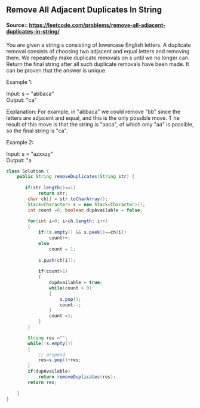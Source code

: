 ## Remove All Adjacent Duplicates In String 

#### Source:: https://leetcode.com/problems/remove-all-adjacent-duplicates-in-string/

You are given a string s consisting of lowercase English letters.
A duplicate removal consists of choosing two adjacent and equal letters and removing them.
We repeatedly make duplicate removals on s until we no longer can.
Return the final string after all such duplicate removals have been made. It can be proven that the answer is unique.

 

Example 1:

Input: s = "abbaca"  
Output: "ca"

Explanation: 
For example, in "abbaca" we could remove "bb" since the letters are adjacent and equal, and this is the only possible move.  T
he result of this move is that the string is "aaca", of which only "aa" is possible, so the final string is "ca".

Example 2:

Input: s = "azxxzy"  
Output: "a


```java
class Solution {
    public String removeDuplicates(String str) {
        
       if(str.length()<=1)
            return str;
        char ch[] = str.toCharArray();
        Stack<Character> s = new Stack<Character>();
        int count =0; boolean dupAvailable = false;
        
        for(int i=0; i<ch.length; i++)
        {
            if(!s.empty() && s.peek()==ch[i])
                count++;
            else
                count = 1;
            
            s.push(ch[i]);
            
            if(count>1)
            {
                dupAvailable = true;
                while(count > 0)
                {
                    s.pop();
                    count--;
                }
                count =1;
            }
        }

        String res ="";
        while(!s.empty())
        {
            // prepend
            res=s.pop()+res;
        }
        if(dupAvailable)
            return removeDuplicates(res);
        return res;
        
    }
}
```